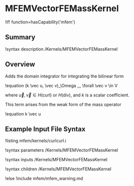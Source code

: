 # MFEMVectorFEMassKernel

!if! function=hasCapability('mfem')

## Summary

!syntax description /Kernels/MFEMVectorFEMassKernel

## Overview

Adds the domain integrator for integrating the bilinear form

!equation
(k \vec u, \vec v)_\Omega \,\,\, \forall \vec v \in V

where $\vec u, \vec v \in H(\mathrm{curl})$ or $H(\mathrm{div})$, and $k$ is a scalar coefficient.

This term arises from the weak form of the mass operator

!equation
k \vec u

## Example Input File Syntax

!listing mfem/kernels/curlcurl.i

!syntax parameters /Kernels/MFEMVectorFEMassKernel

!syntax inputs /Kernels/MFEMVectorFEMassKernel

!syntax children /Kernels/MFEMVectorFEMassKernel

!else
!include mfem/mfem_warning.md
